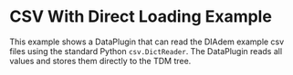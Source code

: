 # CSV With Direct Loading Example

This example shows a DataPlugin that can read the DIAdem example csv files using the standard Python `csv.DictReader`. The DataPlugin reads all values and stores them directly to the TDM tree.
